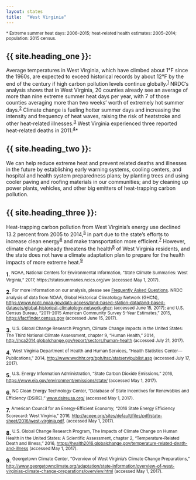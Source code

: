 ```yaml
---
layout: states
title:  "West Virginia"
---
```

<sup>* Extreme summer heat days: 2006–2015; heat-related health estimates: 2005–2014; population: 2015 census.</sup>


## {{ site.heading_one }}:
Average temperatures in West Virginia, which have climbed about 1°F since the 1960s, are expected to exceed historical records by about 12°F by the end of the century if high carbon pollution levels continue globally.<sup>[1](#f1)</sup> NRDC’s analysis shows that in West Virginia, 20 counties already see an average of more than nine extreme summer heat days per year, with 7 of those counties averaging more than two weeks’ worth of extremely hot summer days.<sup>[2](#f2)</sup> Climate change is fueling hotter summer days and increasing the intensity and frequency of heat waves, raising the risk of heatstroke and other heat-related illnesses.<sup>[3](#f3)</sup> West Virginia experienced three reported heat-related deaths in 2011.<sup>[4](#f4)</sup>*

## {{ site.heading_two }}:
We can help reduce extreme heat and prevent related deaths and illnesses in the future by establishing early warning systems, cooling centers, and hospital and health system preparedness plans; by planting trees and using cooler paving and roofing materials in our communities; and by cleaning up power plants, vehicles, and other big emitters of heat-trapping carbon pollution.

## {{ site.heading_three }}:
Heat-trapping carbon pollution from West Virginia’s energy use declined 13.2 percent from 2005 to 2014,<sup>[5](#f5)</sup> in part due to the state’s efforts to increase clean energy<sup>[6](#f6)</sup> and make transportation more efficient.<sup>[7](#f7)</sup> However, climate change already threatens the health<sup>[8](#f8)</sup> of West Virginia residents, and the state does not have a climate adaptation plan to prepare for the health impacts of more extreme heat.<sup>[9](#f9)</sup>






<footer>
<b id="f1">1.</b><sup> NOAA, National Centers for Environmental Information, “State Climate Summaries: West Virginia,” 2017, https://statesummaries.ncics.org/wv (accessed May 1, 2017).</sup>

<b id="f2">2.</b><sup> For more information on our analysis, please see [Frequently Asked Questions](https://www.nrdc.org/resources/climate-change-and-health-extreme-heat-faqs). NRDC analysis of data from NOAA, Global Historical Climatology Network (GHCN), https://www.ncdc.noaa.gov/data-access/land-based-station-data/land-based-datasets/global-historical-climatology-network-ghcn (accessed June 15, 2017); and U.S. Census Bureau, “2011–2015 American Community Survey 5-Year Estimates,” 2015, https://factfinder.census.gov (accessed June 15, 2017).</sup>

<b id="f3">3.</b><sup> U.S. Global Change Research Program, Climate Change Impacts in the United States: The Third National Climate Assessment, chapter 9, “Human Health,” 2014, http://nca2014.globalchange.gov/report/sectors/human-health (accessed July 21, 2017).</sup>

<b id="f4">4.</b><sup> West Virginia Department of Health and Human Services, “Health Statistics Center—Publications,” 2014, http://www.wvdhhr.org/bph/hsc/statserv/publist.asp (accessed July 17, 2017).</sup>

<b id="f5">5.</b><sup> U.S. Energy Information Administration, “State Carbon Dioxide Emissions,” 2016, https://www.eia.gov/environment/emissions/state/ (accessed May 1, 2017).</sup>

<b id="f6">6.</b><sup> NC Clean Energy Technology Center, “Database of State Incentives for Renewables and Efficiency (DSIRE),” www.dsireusa.org/ (accessed May 1, 2017).</sup>

<b id="f7">7.</b><sup> American Council for an Energy-Efficient Economy, “2016 State Energy Efficiency Scorecard: West Virginia,” 2016, http://aceee.org/sites/default/files/pdf/state-sheet/2016/west-virginia.pdf, (accessed May 1, 2017).</sup>

<b id="f8">8.</b><sup> U.S. Global Change Research Program, The Impacts of Climate Change on Human Health in the United States: A Scientific Assessment, chapter 2, “Temperature-Related Death and Illness,” 2016, https://health2016.globalchange.gov/temperature-related-death-and-illness (accessed May 1, 2017).</sup>

<b id="f9">9.</b><sup> Georgetown Climate Center, “Overview of West Virginia’s Climate Change Preparations,” http://www.georgetownclimate.org/adaptation/state-information/overview-of-west-virginias-climate-change-preparations/overview.html (accessed May 1, 2017).</sup>
</footer>
